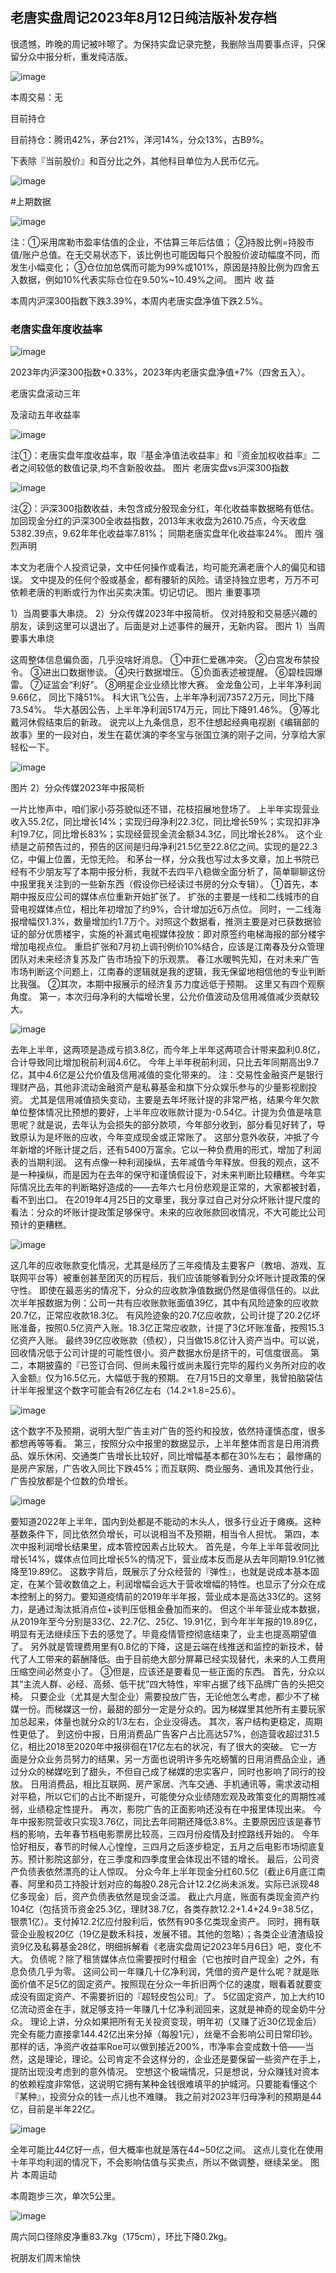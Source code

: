 ## 老唐实盘周记2023年8月12日纯洁版补发存档
很遗憾，昨晚的周记被咔嚓了。为保持实盘记录完整，我删除当周要事点评，只保留分众中报分析，重发纯洁版。

![image](https://github.com/fengyumozhu/tsf/assets/6201828/7e0827ea-89d0-4b00-b68a-d0324fc32c27)

本周交易：无

目前持仓



目前持仓：腾讯42%，茅台21%，洋河14%，分众13%，古B9%。

下表除『当前股价』和百分比之外，其他科目单位为人民币亿元。

![image](https://github.com/fengyumozhu/tsf/assets/6201828/5ac59093-d876-4153-99e2-0c26428a1a40)

#上期数据

![image](https://github.com/fengyumozhu/tsf/assets/6201828/8a555dc6-4c94-4eed-b7e1-41ad77f9e9c9)

注：①采用席勒市盈率估值的企业，不估算三年后估值；
②持股比例=持股市值/账户总值。在无交易状态下，该比例也可能因每只个股股价波动幅度不同，而发生小幅变化；
③仓位加总偶而可能为99%或101%，原因是持股比例为四舍五入数据，例如10%代表实际仓位在9.50%~10.49%之间。
图片
收 益



本周内沪深300指数下跌3.39%，本周内老唐实盘净值下跌2.5%。

### 老唐实盘年度收益率

![image](https://github.com/fengyumozhu/tsf/assets/6201828/6a2916ff-28e7-459c-9cde-59d036dae084)

2023年内沪深300指数+0.33%，2023年内老唐实盘净值+7%（四舍五入）。

老唐实盘滚动三年

及滚动五年收益率

![image](https://github.com/fengyumozhu/tsf/assets/6201828/14b36a67-ad78-4548-9c13-43f4582db162)

注①：老唐实盘年度收益率，取『基金净值法收益率』和『资金加权收益率』二者之间较低的数值记录,均不含新股收益。
图片
老唐实盘vs沪深300指数

![image](https://github.com/fengyumozhu/tsf/assets/6201828/af7ae94a-06b4-485e-b502-41704a7b3b12)

注②：沪深300指数收益，未包含成分股现金分红，年化收益率数据略有低估。
加回现金分红的沪深300全收益指数，2013年末收盘为2610.75点，今天收盘5382.39点，9.62年年化收益率7.81%；
同期老唐实盘年化收益率24%。
图片
强烈声明



本文为老唐个人投资记录，文中任何操作或看法，均可能充满老唐个人的偏见和错误。
文中提及的任何个股或基金，都有腰斩的风险。请坚持独立思考，万万不可依赖老唐的判断或行为作出买卖决策。切记切记。
图片
重要事项



1）当周要事大串烧。
2）分众传媒2023年中报简析。
仅对持股和交易感兴趣的朋友，读到这里可以退出了。后面是对上述事件的展开，无新内容。
图片
1）当周要事大串烧



这周整体信息偏负面，几乎没啥好消息。
①中菲仁爱礁冲突。
②白宫发布禁投令。
③进出口数据惨谈。
④央行数据增压。
⑤负面表述被提醒。
⑥碧桂园爆雷。
⑦证监会“利好”。
⑧明星企业业绩比惨大赛。
金龙鱼公司，上半年净利润9.66亿， 同比下降51%。
科大讯飞公告，上半年净利润7357.2万元，同比下降73.54%。
华大基因公告，上半年净利润5174万元，同比下降91.46%。
⑨等北戴河休假结束后的新政。
说完以上九条信息，忍不住想起经典电视剧《编辑部的故事》里的一段对白，发生在葛优演的李冬宝与张国立演的刚子之间，分享给大家轻松一下。

![image](https://github.com/fengyumozhu/tsf/assets/6201828/e6b4a5b6-b02c-46ce-b0e2-f77ec061f3b7)

图片
2）分众传媒2023年中报简析



一片比惨声中，咱们家小芬芬貌似还不错，花枝招展地登场了。
上半年实现营业收入55.2亿，同比增长14%；实现归母净利22.3亿，同比增长59%；实现扣非净利19.7亿，同比增长83%；实现经营现金流金额34.3亿，同比增长28%。
这个业绩是之前预告过的，预告的区间是归母净利21.5亿至22.8亿之间。实现的是22.3亿，中偏上位置，无惊无险。
和茅台一样，分众我也写过太多文章，加上书院已经有不少朋友写了本期中报分析，我就不去四平八稳做全面分析了，简单聊聊这份中报里我关注到的一些新东西（假设你已经读过书房的分众专辑）。
①首先，本期中报反应公司的媒体点位重新开始扩张了。
扩张的主要是一线和二线城市的自营电视媒体点位，相比年初增加了约9%，合计增加近6万点位。
同时，一二线海报增幅仅1.3%，数量增加约1.7万个。对照这个数据看，推测主要是对已获数据验证的部分优质楼宇，实施的补漏式电视媒体投放：即对原签约电梯海报的部分楼宇增加电视点位。
重启扩张和7月初上调刊例价10%结合，应该是江南春及分众管理团队对未来经济复苏及广告市场投下的乐观票。
春江水暖鸭先知，在对未来广告市场判断这个问题上，江南春的逻辑就是我的逻辑，我无保留地相信他的专业判断比我强。
②其次，本期中报展示的经济复苏力度远低于预期。
这里又有四个观察角度。
第一，本次归母净利的大幅增长里，公允价值波动及信用减值减少贡献较大。

![image](https://github.com/fengyumozhu/tsf/assets/6201828/773ad480-9622-4df2-ba98-47b81dbdcf58)

去年上半年，这两项是造成亏损3.8亿，而今年上半年这两项合计带来盈利0.8亿，合计导致同比增加税前利润4.6亿。
今年上半年税前利润，只比去年同期高出9.7亿，其中4.6亿是公允价值及信用减值的变化带来的。
注：交易性金融资产是银行理财产品，其他非流动金融资产是私募基金和旗下分众娱乐参与的少量影视剧投资。
尤其是信用减值损失变动，主要是去年坏账计提的非常严格，结果今年欠款单位整体情况比预想的要好，上半年应收账款计提为-0.54亿。计提为负值是啥意思呢？就是说，去年认为会损失的部分款项，今年部分收到，部分看见好转了，导致原认为是坏账的应收，今年变成现金或正常账了。
这部分意外收获，冲抵了今年新增的坏账计提之后，还有5400万富余。它以一种负费用的形式，增加了利润表的当期利润。
这有点像一种利润操纵，去年减值今年释放。但我的观点，这不是一种操纵，而是因为在去年的保守和谨慎假设下，对未来判断比较糟糕。今年实际情况比去年的判断略好造成的——去年六七月份悲观是正常的，大家都被封着，看不到出口。
在2019年4月25日的文章里，我分享过自己对分众坏账计提尺度的看法：分众的坏账计提政策足够保守。未来的应收账款回收情况，不大可能比公司预计的更糟糕。

![image](https://github.com/fengyumozhu/tsf/assets/6201828/4d98bbcc-bf54-43ff-9499-fdf14464b342)

这几年的应收账款变化情况，尤其是经历了三年疫情及主要客户（教培、游戏、互联网平台等）被重创甚至团灭的历程后，我们应该能够看到分众坏账计提政策的保守性。
即使在最恶劣的情况下，分众的应收款净值数据仍然是值得信任的。以此次半年报数据为例：公司一共有应收账款账面值39亿，其中有风险迹象的应收款20.7亿，正常应收款18.3亿。
有风险迹象的20.7亿应收款，公司计提了20.2亿坏账准备，按照0.5亿资产入账。18.3亿正常应收款，计提了3亿坏账准备，按照15.3亿资产入账。
最终39亿应收账款（债权），只当做15.8亿计入资产当中。可以说，回收情况低于公司计提的可能性很小。资产数据水份是挤干的，可信度很高。
第二，本期披露的『已签订合同、但尚未履行或尚未履行完毕的履约义务所对应的收入金额』仅为16.5亿元，大幅低于我的预期。
在7月15日的文章里，我曾拍脑袋估计半年报里这个数字可能会有26亿左右（14.2×1.8=25.6）。

![image](https://github.com/fengyumozhu/tsf/assets/6201828/7a5aa05f-0f53-42fe-90df-5826e953f3f8)

这个数字不及预期，说明大型广告主对广告的签约和投放，依然持谨慎态度，很多都想再等等看。
第三，按照分众中报里的数据显示，上半年整体而言是日用消费品、娱乐休闲、交通类广告增长比较好，同比增幅基本都在30%左右；
最惨痛的是房产家居，广告收入同比下跌45%；而互联网、商业服务、通讯及其他行业，广告投放都是个位数的负增长。

![image](https://github.com/fengyumozhu/tsf/assets/6201828/cdcf590f-51a4-4de0-b155-b395427cff83)

要知道2022年上半年，国内到处都是不能动的木头人，很多行业近于瘫痪。这种基数条件下，同比依然负增长，可以说相当不及预期，相当令人担忧。
第四，本次中报利润增长结果里，成本管控因素占比较大。
首先是，今年上半年营收同比增长14%，媒体点位同比增长5%的情况下，营业成本反而是从去年同期19.91亿微降至19.89亿。
这数字背后，既展示了分众经营的『弹性』，也就是说成本基本固定，在某个营收数值之上，利润增幅会远大于营收增幅的特性。也显示了分众在成本控制上的努力。要知道疫情前的2019年半年报，营业成本是高达33亿的。这努力，是通过淘汰抵消点位+谈判压低租金叠加而来的。
但这个半年营业成本数据，从2019年至今分别是33亿、22.7亿、25亿、19.91亿，到今年半年报的19.89亿，明显有无法继续压下去的感觉了。毕竟疫情管控彻底结束了，业主也提高期望值了。
另外就是管理费用里有0.8亿的下降，这是云端在线推送和监控的新技术，替代了人工带来的薪酬降低。由于目前绝大部分屏幕已经实现替代，未来的人工费用压缩空间必然变小了。
③但是，应该还是要看见一些正面的东西。
首先，分众以其“主流人群、必经、高频、低干扰”四大特性，牢牢占据了线下品牌广告的头把交椅。
只要企业（尤其是大型企业）需要投放广告，无论他怎么考虑，都少不了梯媒一份。而梯媒这一份，最甜的部分一定是分众的。因为梯媒里其他所有主要玩家加总起来，体量也就分众的1/3左右，企业没得选。
其次，客户结构更稳定，周期性更低了。
到这份中报，日用消费品广告客户占比高达57%，创造营收超过31.5亿，相比2018至2020年中报徘徊在17亿左右的状况，有了很大的突破。
它一方面是分众业务员努力的结果，另一方面也说明许多先吃螃蟹的日用消费品企业，通过分众的梯媒吃到了甜头，不但自己成了梯媒的忠实客户，同时也影响了同行的投放。
日用消费品，相比互联网、房产家居、汽车交通、手机通讯等，需求波动相对平稳，所以它们的占比不断提升，可能使分众业绩随宏观及政策变化的周期性减弱，业绩稳定性提升。
再次，影院广告的正面影响还没有在中报里体现出来。
今年中报影院营收只实现3.76亿，同比去年同期还降低3.8%。主要原因应该是春节档的影响，去年春节档电影票房比较高，三四月份疫情及封控路线开始的。
今年恰好相反，春节的时候人心惶惶，三四月之后逐步稳定，五月之后电影市场彻底复苏。预计影院这部分，在三季度和四季度里会体现出不错的增长。
最后，公司资产负债表依然漂亮的让人惊叹。
分众今年上半年现金分红60.5亿（截止6月底江南春、阿里和员工持股计划对应的每股0.28元合计12.2亿尚未派发。实际已派现48亿多现金）后，资产负债表依然是现金泛滥。
截止六月底，账面有类现金资产约104亿（包括货币资金25.3亿，理财38.7亿，各类存款12.2+1.4+24.9=38.5亿，银票1亿）。支付掉12.2亿应付股利后，依然有90多亿类现金资产。
同时，拥有联营企业股权20亿（19亿是数禾科技，发展不错。其他的忽略）；各类企业渣渣级投资9亿及私募基金28亿，明细拆解看《老唐实盘周记2023年5月6日》吧，变化不大。
负债呢？除了租赁媒体点位需要按时付租金（它也按时自产现金）之外，有息负债几乎为零。
这间公司一年赚几十亿净利润，凭借的资产是什么呢？就是账面价值不足5亿的固定资产。按照现在分众一年折旧两个亿的速度，眼看着就要变成没有固定资产、不需要折旧的『超轻皮包公司』了。
5亿固定资产，加上大约10亿流动资金在手，就足够支持一年赚几十亿净利润回来，这就是神奇的现金奶牛分众。
理论上讲，分众如果把所有无关投资变现，明年初（又赚了近30亿现金后）完全有能力直接拿144.42亿出来分掉（每股1元），丝毫不会影响公司日常印钞。
那样的话，净资产收益率Roe可以做到接近200%，市净率会变成数十倍——当然，这是理论，理论。公司肯定不会这样分的，企业还是要保留一些资产在手上，提防出现没考虑到的意外情况。
空想这个极端情况，只是想说，分众赚钱对资本的依赖程度非常低，这说明它拥有某种金钱很难填平的护城河。只要能看懂这个『某种』，投资分众的钱一点儿也不难赚。
我之前对2023年归母净利的预期是44亿，目前是半年22亿。

![image](https://github.com/fengyumozhu/tsf/assets/6201828/e6c6dc1c-22dd-40c0-904d-0cd95d4c50d0)

全年可能比44亿好一点，但大概率也就是落在44~50亿之间。
这点儿变化在使用十年平均利润的情况下，不会影响估值与买卖点，所以不做调整，继续呆坐。
图片
本周运动



本周跑步三次，单次5公里。

![image](https://github.com/fengyumozhu/tsf/assets/6201828/f5dd297f-8d6e-4d70-ba4a-3f1b88f40e04)

周六同口径除皮净重83.7kg（175cm），环比下降0.2kg。

祝朋友们周末愉快
